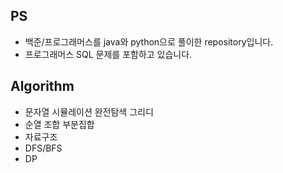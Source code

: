 ## PS
- 백준/프로그래머스를 java와 python으로 풀이한 repository입니다.
- 프로그래머스 SQL 문제를 포함하고 있습니다.
## Algorithm
- 문자열 시뮬레이션 완전탐색 그리디
- 순열 조합 부분집합
- 자료구조
- DFS/BFS
- DP
